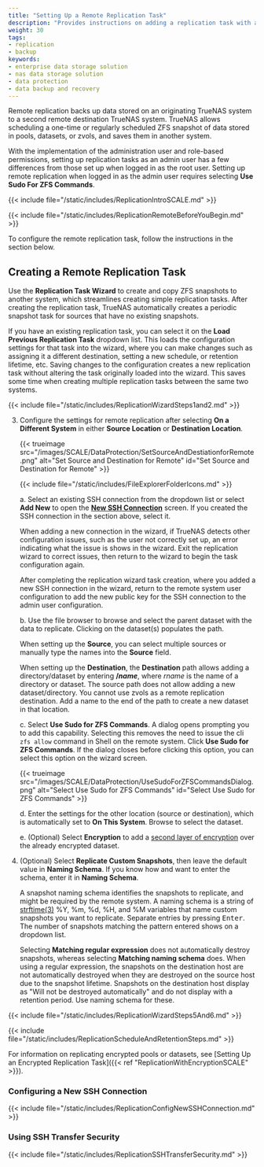 ```yaml
---
title: "Setting Up a Remote Replication Task"
description: "Provides instructions on adding a replication task with a remote system."
weight: 30
tags:
- replication
- backup
keywords:
- enterprise data storage solution
- nas data storage solution
- data protection
- data backup and recovery
---
```



Remote replication backs up data stored on an originating TrueNAS system to a second remote destination TrueNAS system.
TrueNAS allows scheduling a one-time or regularly scheduled ZFS snapshot of data stored in pools, datasets, or zvols, and saves them in another system.

With the implementation of the administration user and role-based permissions, setting up replication tasks as an admin user has a few differences from those set up when logged in as the root user.
Setting up remote replication when logged in as the admin user requires selecting **Use Sudo For ZFS Commands**.

{{< include file="/static/includes/ReplicationIntroSCALE.md" >}}

{{< include file="/static/includes/ReplicationRemoteBeforeYouBegin.md" >}}

To configure the remote replication task, follow the instructions in the section below.

## Creating a Remote Replication Task

Use the **Replication Task Wizard** to create and copy ZFS snapshots to another system, which streamlines creating simple replication tasks.
After creating the replication task, TrueNAS automatically creates a periodic snapshot task for sources that have no existing snapshots.

If you have an existing replication task, you can select it on the **Load Previous Replication Task** dropdown list.
This loads the configuration settings for that task into the wizard, where you can make changes such as assigning it a different destination, setting a new schedule, or retention lifetime, etc.
Saving changes to the configuration creates a new replication task without altering the task originally loaded into the wizard.
This saves some time when creating multiple replication tasks between the same two systems.

{{< include file="/static/includes/ReplicationWizardSteps1and2.md" >}}

3. Configure the settings for remote replication after selecting **On a Different System** in either **Source Location** or **Destination Location**.

   {{< trueimage src="/images/SCALE/DataProtection/SetSourceAndDestiationforRemote.png" alt="Set Source and Destination for Remote" id="Set Source and Destination for Remote" >}}

   {{< include file="/static/includes/FileExplorerFolderIcons.md" >}}

   a. Select an existing SSH connection from the dropdown list or select **Add New** to open the **[New SSH Connection](#configuring-a-new-ssh-connection)** screen.
      If you created the SSH connection in the section above, select it.

      When adding a new connection in the wizard, if TrueNAS detects other configuration issues, such as the user not correctly set up, an error indicating what the issue is shows in the wizard.
      Exit the replication wizard to correct issues, then return to the wizard to begin the task configuration again.

      After completing the replication wizard task creation, where you added a new SSH connection in the wizard, return to the remote system user configuration to add the new public key for the SSH connection to the admin user configuration.

   b. Use the file browser to browse and select the parent dataset with the data to replicate. Clicking on the dataset(s) populates the path.
      
      When setting up the **Source**, you can select multiple sources or manually type the names into the **Source** field.

      When setting up the **Destination**, the **Destination** path allows adding a directory/dataset by entering <b>/<i>name</i></b>, where *rname* is the name of a directory or dataset. The source path does not allow adding a new dataset/directory.
      You cannot use zvols as a remote replication destination. Add a name to the end of the path to create a new dataset in that location.

   c. Select **Use Sudo for ZFS Commands**.
      A dialog opens prompting you to add this capability. Selecting this removes the need to issue the cli `zfs allow` command in Shell on the remote system.
      Click **Use Sudo for ZFS Commands**. If the dialog closes before clicking this option, you can select this option on the wizard screen.

   {{< trueimage src="/images/SCALE/DataProtection/UseSudoForZFSCommandsDialog.png" alt="Select Use Sudo for ZFS Commands" id="Select Use Sudo for ZFS Commands" >}}

   d. Enter the settings for the other location (source or destination), which is automatically set to **On This System**.
      Browse to select the dataset.
   
   e. (Optional) Select **Encryption** to add a [second layer of encryption](#adding-additional-encryption) over the already encrypted dataset.

4. (Optional) Select **Replicate Custom Snapshots**, then leave the default value in **Naming Schema**.
   If you know how and want to enter the schema, enter it in **Naming Schema**.
   
   A snapshot naming schema identifies the snapshots to replicate, and might be required by the remote system.
   A naming schema is a string of [strftime(3)](https://man7.org/linux/man-pages/man3/strftime.3.html) %Y, %m, %d, %H, and %M variables that name custom snapshots you want to replicate.
   Separate entries by pressing <kbd>Enter</kbd>. The number of snapshots matching the pattern entered shows on a dropdown list.

   Selecting **Matching regular expression** does not automatically destroy snapshots, whereas selecting **Matching naming schema** does.
   When using a regular expression, the snapshots on the destination host are not automatically destroyed when they are destroyed on the source host due to the snapshot lifetime.
   Snapshots on the destination host display as "Will not be destroyed automatically" and do not display with a retention period.
   Use naming schema for these.

{{< include file="/static/includes/ReplicationWizardSteps5And6.md" >}}

{{< include file="/static/includes/ReplicationScheduleAndRetentionSteps.md" >}}

For information on replicating encrypted pools or datasets, see [Setting Up an Encrypted Replication Task]({{< ref "ReplicationWithEncryptionSCALE" >}}).

### Configuring a New SSH Connection

{{< include file="/static/includes/ReplicationConfigNewSSHConnection.md" >}}

### Using SSH Transfer Security

{{< include file="/static/includes/ReplicationSSHTransferSecurity.md" >}}